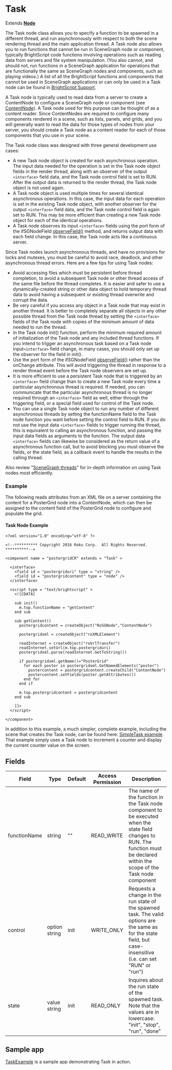Task
====

Extends [**Node**](/docs/references/scenegraph/node.md)

The Task node class allows you to specify a function to be spawned in a different thread, and run asynchronously with respect to both the scene rendering thread and the main application thread. A Task node also allows you to run functions that cannot be run in SceneGraph node or component, typically BrightScript code functions involving operations such as reading data from servers and file system manipulation. (You also cannot, and should not, run functions in a SceneGraph application for operations that are functionally the same as SceneGraph nodes and components, such as playing videos.) A list of all the BrightScript functions and components that cannot be used in SceneGraph applications or can only be used in a Task node can be found in [BrightScript Support](/docs/developer-program/core-concepts/scenegraph-brightscript/brightscript-support.md "BrightScript Support").

A Task node is typically used to read data from a server to create a ContentNode to configure a SceneGraph node or component (see [ContentNode](/docs/references/scenegraph/control-nodes/contentnode.md "ContentNode")). A Task node used for this purpose can be thought of as a content reader. Since ContentNodes are required to configure many components rendered in a scene, such as lists, panels, and grids, and you will generally want to read the data for those types of nodes from your server, you should create a Task node as a content reader for each of those components that you use in your scene.

The Task node class was designed with three general development use cases:

*   A new Task node object is created for each asynchronous operation. The input data needed for the operation is set in the Task node object [<interface>](/docs/references/scenegraph/xml-elements/interface.md "<interface>") fields in the render thread, along with an observer of the output `<interface>` field data, and the Task node control field is set to RUN. After the output data is returned to the render thread, the Task node object is not used again.
*   A Task node object is used multiple times for several identical asynchronous operations. In this case, the input data for each operation is set in the existing Task node object, with another observer for the output `<interface>` field data, and the Task node control field is again set to RUN. This may be more efficient than creating a new Task node object for each of the identical operations.
*   A Task node observes its input `<interface>` fields using the port form of the ifSGNodeField [observeField()](/docs/references/brightscript/interfaces/ifsgnodefield.md#observefieldfieldname-as-string-functionname-as-string-as-boolean "observeField()") method, and returns output data with each field change. In this case, the Task node acts like a continuous server.

Since Task nodes launch asynchronous threads, and have no provisions for locks and mutexes, you must be careful to avoid race, deadlock, and other asynchronous thread errors. Here are a few tips for using Task nodes:

*   Avoid accessing files which must be persistent before thread completion, to avoid a subsequent Task node or other thread access of the same file before the thread completes. It is easier and safer to use a dynamically-created string or other data object to hold temporary thread data to avoid having a subsequent or existing thread overwrite and corrupt the data.
*   Be very careful if you access any object in a Task node that may exist in another thread. It is better to completely separate all objects in any other possible thread from the Task node thread by setting the `<interface>` fields of the Task node with copies of the minimum amount of data needed to run the thread.
*   In the Task node init() function, perform the minimum required amount of initialization of the Task node and any included thread functions. If you intend to trigger an asynchronous task based on a Task node input`<interface>` field change, in many cases, you should only set up the observer for the field in init().
*   Use the port form of the ifSGNodeField [observeField()](/docs/references/brightscript/interfaces/ifsgnodefield.md#observefieldfieldname-as-string-functionname-as-string-as-boolean "observeField()") rather than the onChange attribute. This will avoid triggering the thread in response to a render thread event before the Task node observers are set up.
*   It is more efficient to use a persistent Task node that is triggered by an `<interface>` field change than to create a new Task node every time a particular asynchronous thread is required. If needed, you can communicate that the particular asynchronous thread is no longer required through an `<interface>` field as well, either through the triggering field, or a special field used for control of the Task node.
*   You can use a single Task node object to run any number of different asynchronous threads by setting the functionName field to the Task node function you want before setting the control field to RUN. If you do not use the input data `<interface>` fields to trigger running the thread, this is equivalent to calling an asynchronous function, and passing the input data fields as arguments to the function. The output data `<interface>` fields can likewise be considered as the return value of a asynchronous function call, but to avoid blocking you must observe the fields, or the state field, as a callback event to handle the results in the calling thread.

Also review "[SceneGraph threads](/docs/developer-program/core-concepts/threads.md "SceneGraph")" for in-depth information on using Task nodes most efficiently.

### Example

The following reads attributes from an XML file on a server containing the content for a PosterGrid node into a ContentNode, which can then be assigned to the content field of the PosterGrid node to configure and populate the grid.

#### Task Node Example

    <?xml version="1.0" encoding="utf-8" ?>
    
    <!--********** Copyright 2016 Roku Corp.  All Rights Reserved. **********-->
    
    <component name = "postergridCR" extends = "Task" >
    
      <interface>
        <field id = "postergriduri" type = "string" />
        <field id = "postergridcontent" type = "node" />
      </interface>
    
      <script type = "text/brightscript" >
        <![CDATA[
    
        sub init()
          m.top.functionName = "getContent"
        end sub
    
        sub getContent()
          postergridcontent = createObject("RoSGNode","ContentNode")
    
          postergridxml = createObject("roXMLElement")
    
          readInternet = createObject("roUrlTransfer")
          readInternet.setUrl(m.top.postergriduri)
          postergridxml.parse(readInternet.GetToString())
    
          if postergridxml.getName()="PosterGrid"
            for each poster in postergridxml.GetNamedElements("poster")
              postercontent = postergridcontent.createChild("ContentNode")
              postercontent.setFields(poster.getAttributes())
            end for
          end if
    
          m.top.postergridcontent = postergridcontent
        end sub
    
        ]]>
      </script>
    
    </component>
    

In addition to this example, a much simpler, complete example, including the scene that creates the Task node, can be found here: [SimpleTask example](https://github.com/rokudev/samples/tree/master/ux%20components/control). That example simply uses a Task node to increment a counter and display the current counter value on the screen.

Fields
------

| Field | Type | Default | Access Permission | Description |
| --- | --- | --- | --- | --- |
| functionName | string | ""  | READ\_WRITE | The name of the function in the Task node component to be executed when the state field changes to RUN. The function must be declared within the scope of the Task node component |
| control | option string | init | WRITE\_ONLY | Requests a change in the run state of the spawned task. The valid options are the same as for the state field, but case-insensitive (i.e. can set "RUN" or "run") |
| state | value string | init | READ\_ONLY | Inquires about the run state of the spawned task. Note that the values are in lowercase: "init", "stop", "run", "done" |

Sample app
----------

[TaskExample](https://github.com/rokudev/samples/tree/master/ux%20components/control/TaskExample) is a sample app demonstrating Task in action.